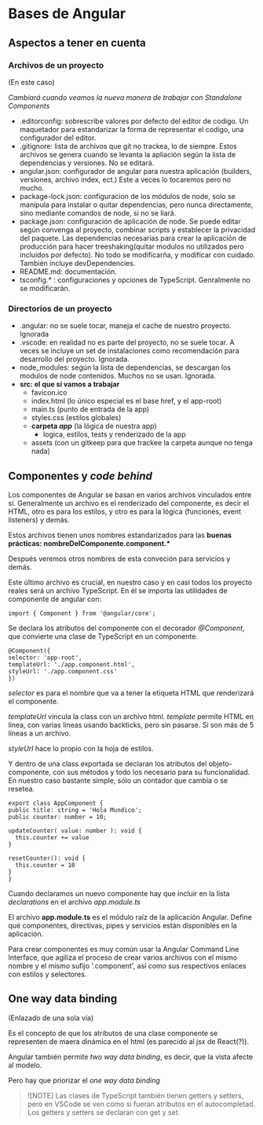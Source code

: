 # Bases de Angular
## Aspectos a tener en cuenta
### Archivos de un proyecto
(En este caso)

*Cambiará cuando veamos la nueva manera de trabajar con Standalone Components*

- .editorconfig: sobrescribe valores por defecto del editor de codigo. Un maquetador para estandarizar la forma de representar el codigo, una configurador del editor.
- .gitignore: lista de archivos que git no trackea, lo de siempre. Estos archivos se genera cuando se levanta la apliación según la lista de dependencias y versiones. No se editará.
- angular.json: configurador de angular para nuestra aplicación (builders, versiones, archivo index, ect.) Este a veces lo tocaremos pero no mucho.
- package-lock.json: configuracion de los módulos de node, solo se manipula para instalar o quitar dependencias, pero nunca directamente, sino mediante comandos de node, si no se liará.
- package.json: configuración de aplicación de node. Se puede editar según convenga al proyecto, combinar scripts y establecer la privacidad del paquete. Las dependencias necesarias para crear la aplicación de producción para hacer treeshaking(quitar modulos no utilizados pero incluidos por defecto). No todo se modificarña, y modificar con cuidado. También incluye devDependencies.
- README.md: documentación.
- tsconfig.* : configuraciones y opciones de TypeScript. Genralmente no se modificarán.

### Directorios de un proyecto
- .angular: no se suele tocar, maneja el cache de nuestro proyecto. Ignorada
- .vscode: en realidad no es parte del proyecto, no se suele tocar. A veces se incluye un set de instalaciones como recomendación para desarrollo del proyecto. Ignorada.
- node_modules: según la lista de dependencias, se descargan los modulos de node contenidos. Muchos no se usan. Ignorada.
- **src: el que sí vamos a trabajar**
  - favicon.ico
  - index.html (lo único especial es el base href, y el app-root)
  - main.ts (punto de entrada de la app)
  - styles.css (estilos globales)
  - **carpeta *app*** (la lógica de nuestra app)
    - logica, estilos, tests y renderizado de la app
   - assets (con un gitkeep para que trackee la carpeta aunque no tenga nada)

## Componentes y *code behind*
Los componentes de Angular se basan en varios archivos vinculados entre sí. Generalmente un archivo es el renderizado del componente, es decir el HTML, otro es para los estilos, y otro es para la lógica (funciones, event listeners) y demás.

Estos archivos tienen unos nombres estandarizados para las **buenas prácticas: nombreDelComponente.component.\***

Después veremos otros nombres de esta conveción para servicios y demás.

Este último archivo es crucial, en nuestro caso y en casi todos los proyecto reales será un archivo TypeScript. En él se importa las utilidades de componente de angular con: 
  
    import { Component } from '@angular/core';

Se declara los atributos del componente con el decorador *@Component*, que convierte una clase de TypeScript en un componente.

    @Component({
    selector: 'app-root',
    templateUrl: './app.component.html',
    styleUrl: './app.component.css'
    })

*selector* es para el nombre que va a tener la etiqueta HTML que renderizará el componente.

*templateUrl* vincula la class con un archivo html.
*template* permite HTML en linea, con varias lineas usando backticks, pero sin pasarse. Si son más de 5 líneas a un archivo.

*styleUrl* hace lo propio con la hoja de estilos.


Y dentro de una class exportada se declaran los atributos del objeto-componente, con sus métodos y todo los necesario para su funcionalidad. En nuestro caso bastante simple, sólo un contador que cambia o se resetea.

    export class AppComponent {
    public title: string = 'Hola Mundico';
    public counter: number = 10;

    updateCounter( value: number ): void {
      this.counter += value
    }

    resetCounter(): void {
      this.counter = 10
    }
    }

Cuando declaramos un nuevo componente hay que incluir en la lista *declarations* en el archivo *app.module.ts*

El archivo **app.module.ts** es el módulo raíz de la aplicación Angular. Define qué componentes, directivas, pipes y servicios están disponibles en la aplicación.

Para crear componentes es muy común usar la Angular Command Line Interface, que agiliza el proceso de crear varios archivos con el mismo nombre y el mismo sufijo '.component', así como sus respectivos enlaces con estilos y selectores.

## One way data binding
(Enlazado de una sola vía)

Es el concepto de que los atributos de una clase componente se representen de maera dinámica en el html (es parecido al jsx de React(?)).

Angular también permite *two way data binding*, es decir, que la vista afecte al modelo.

Pero hay que priorizar el *one way data binding*

>![NOTE]
>Las clases de TypeScript también tienen getters y setters, pero en VSCode se ven como si fueran atributos en el autocompletad.
>Los getters y setters se declaran con get y set.



